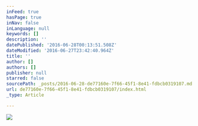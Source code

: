 ```yaml
---
inFeed: true
hasPage: true
inNav: false
inLanguage: null
keywords: []
description: ''
datePublished: '2016-06-28T00:13:51.508Z'
dateModified: '2016-06-27T23:42:40.964Z'
title: ''
author: []
authors: []
publisher: null
starred: false
sourcePath: _posts/2016-06-28-de77160e-7f66-45f1-8e41-fdbcb0319107.md
url: de77160e-7f66-45f1-8e41-fdbcb0319107/index.html
_type: Article

---
```

![](https://the-grid-user-content.s3-us-west-2.amazonaws.com/fb2f2769-9f14-4cba-b3cd-0b28470644e4.jpg)
